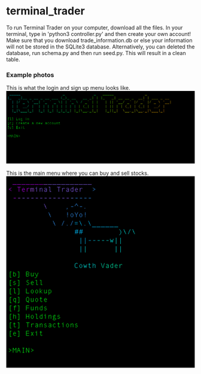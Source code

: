 # terminal_trader
To run Terminal Trader on your computer, download all the files. In your terminal, type in 'python3 controller.py' and then create your own account! Make sure that you download trade_information.db or else your information will not be stored in the SQLite3 database. Alternatively, you can deleted the database, run schema.py and then run seed.py. This will result in a clean table. 

### Example photos
This is what the login and sign up menu looks like.
![Login/sign up menu](static/sign_in_menu.png?raw=true "Login and sign up menu")

This is the main menu where you can buy and sell stocks. 
![Login/sign up menu](static/main_menu.png?raw=true "Main menu")
